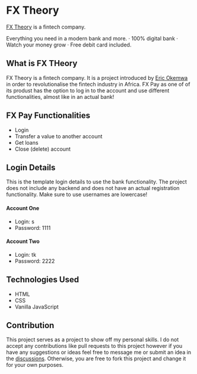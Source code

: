 # FX Theory

<a href="http://fxtheory.tech/">FX Theory</a> is a fintech company.

Everything you need in a modern bank and more.
· 100% digital bank
· Watch your money grow
· Free debit card included.

## What is FX THeory

FX Theory is a fintech company. It is a project introduced by <a href="https://github.com/erokemwa">Eric Okemwa</a> in order to revolutionalise the fintech industry in Africa. FX Pay as one of of its produst has the option to log in to the account and use different functionalities, almost like in an actual bank!

## FX Pay Functionalities

- Login
- Transfer a value to another account
- Get loans
- Close (delete) account

## Login Details

This is the template login details to use the bank functionality. The project does not include any backend and does not have an actual registration functionality. Make sure to use usernames are lowercase!

#### Account One

- Login: s
- Password: 1111

#### Account Two

- Login: tk
- Password: 2222

## Technologies Used

- HTML
- CSS
- Vanilla JavaScript

## Contribution

This project serves as a project to show off my personal skills. I do not accept any contributions like pull requests to this project however if you have any suggestions or ideas feel free to message me or submit an idea in the [discussions](https://github.com/erokemwa/FXTheory/discussions). Otherwise, you are free to fork this project and change it for your own purposes.